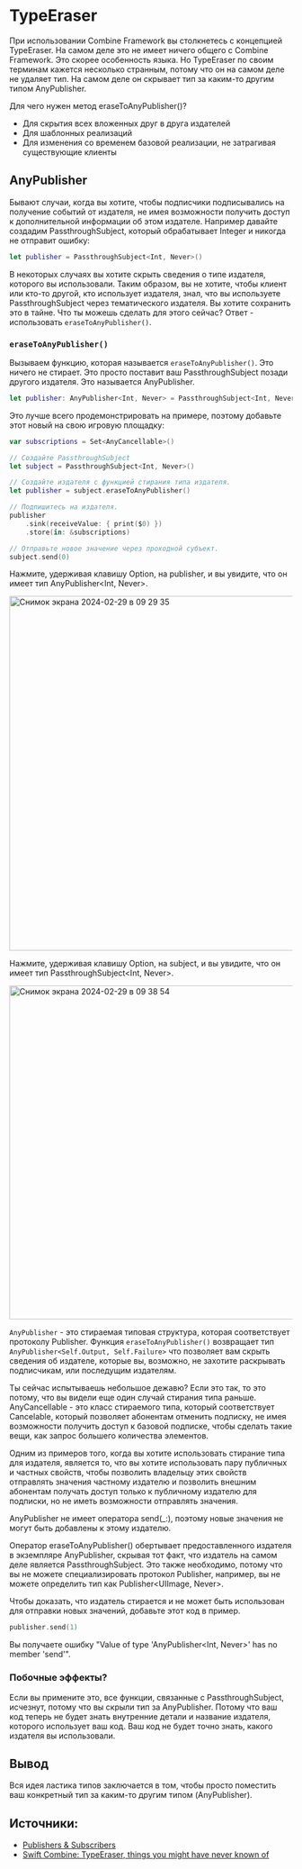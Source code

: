 # TypeEraser
При использовании Combine Framework вы столкнетесь с концепцией TypeEraser. На самом деле это не имеет ничего общего с Combine Framework. Это скорее особенность языка. Но TypeEraser по своим терминам кажется несколько странным, потому что он на самом деле не удаляет тип. На самом деле он скрывает тип за каким-то другим типом AnyPublisher.

Для чего нужен метод eraseToAnyPublisher()?
- Для скрытия всех вложенных друг в друга издателей
- Для шаблонных реализаций
- Для изменения со временем базовой реализации, не затрагивая существующие клиенты

## AnyPublisher
Бывают случаи, когда вы хотите, чтобы подписчики подписывались на получение событий от издателя, не имея возможности получить доступ к дополнительной информации об этом издателе.
Например давайте создадим PassthroughSubject, который обрабатывает Integer и никогда не отправит ошибку:
```swift
let publisher = PassthroughSubject<Int, Never>()
```
В некоторых случаях вы хотите скрыть сведения о типе издателя, которого вы использовали. Таким образом, вы не хотите, чтобы клиент или кто-то другой, кто использует издателя, знал, что вы используете PassthroughSubject через тематического издателя. Вы хотите сохранить это в тайне. Что ты можешь сделать для этого сейчас? Ответ - использовать `eraseToAnyPublisher()`.

### `eraseToAnyPublisher()`
Вызываем функцию, которая называется `eraseToAnyPublisher()`. Это ничего не стирает. Это просто поставит ваш PassthroughSubject позади другого издателя. Это называется AnyPublisher.
```swift
let publisher: AnyPublisher<Int, Never> = PassthroughSubject<Int, Never>().eraseToAnyPublisher()
```

Это лучше всего продемонстрировать на примере, поэтому добавьте этот новый на свою игровую площадку:
```swift
var subscriptions = Set<AnyCancellable>()

// Создайте PassthroughSubject
let subject = PassthroughSubject<Int, Never>()

// Создайте издателя c функцией стирания типа издателя.
let publisher = subject.eraseToAnyPublisher()

// Подпишитесь на издателя.
publisher
    .sink(receiveValue: { print($0) })
    .store(in: &subscriptions)

// Отправьте новое значение через проходной субъект.
subject.send(0)
```
Нажмите, удерживая клавишу Option, на publisher, и вы увидите, что он имеет тип AnyPublisher<Int, Never>.

<img width="630" alt="Снимок экрана 2024-02-29 в 09 29 35" src="https://github.com/DenDmitriev/iOS-Interview/assets/65191747/4e85119a-c05c-407d-a3a8-588b1b6615e1">

Нажмите, удерживая клавишу Option, на subject, и вы увидите, что он имеет тип PassthroughSubject<Int, Never>.

<img width="593" alt="Снимок экрана 2024-02-29 в 09 38 54" src="https://github.com/DenDmitriev/iOS-Interview/assets/65191747/481df4f5-15a4-4bf0-ba98-520e1231b70b">

`AnyPublisher` - это стираемая типовая структура, которая соответствует протоколу Publisher. Функция `eraseToAnyPublisher()` возвращает тип `AnyPublisher<Self.Output, Self.Failure>` что позволяет вам скрыть сведения об издателе, которые вы, возможно, не захотите раскрывать подписчикам, или последущим издателям.

Ты сейчас испытываешь небольшое дежавю? Если это так, то это потому, что вы видели еще один случай стирания типа раньше. AnyCancellable - это класс стираемого типа, который соответствует Cancelable, который позволяет абонентам отменить подписку, не имея возможности получить доступ к базовой подписке, чтобы сделать такие вещи, как запрос большего количества элементов.

Одним из примеров того, когда вы хотите использовать стирание типа для издателя, является то, что вы хотите использовать пару публичных и частных свойств, чтобы позволить владельцу этих свойств отправлять значения частному издателю и позволить внешним абонентам получать доступ только к публичному издателю для подписки, но не иметь возможности отправлять значения.

AnyPublisher не имеет оператора send(_:), поэтому новые значения не могут быть добавлены к этому издателю.

Оператор eraseToAnyPublisher() обертывает предоставленного издателя в экземпляре AnyPublisher, скрывая тот факт, что издатель на самом деле является PassthroughSubject. Это также необходимо, потому что вы не можете специализировать протокол Publisher, например, вы не можете определить тип как Publisher<UIImage, Never>.

Чтобы доказать, что издатель стирается и не может быть использован для отправки новых значений, добавьте этот код в пример.
```swift
publisher.send(1)
```

Вы получаете ошибку "Value of type 'AnyPublisher<Int, Never>' has no member 'send'".

### Побочные эффекты?
Если вы примените это, все функции, связанные с PassthroughSubject, исчезнут, потому что вы скрыли тип за AnyPublisher.
Потому что ваш код теперь не будет знать внутренние детали и название издателя, которого использует ваш код. Ваш код не будет точно знать, какого издателя вы использовали.

## Вывод
Вся идея ластика типов заключается в том, чтобы просто поместить ваш конкретный тип за каким-то другим типом (AnyPublisher).

## Источники:
- [Publishers & Subscribers](https://www.kodeco.com/books/combine-asynchronous-programming-with-swift/v2.0/chapters/2-publishers-subscribers)
- [Swift Combine: TypeEraser, things you might have never known of](https://paigeshin1991.medium.com/swift-combine-typeeraser-things-you-might-have-never-known-of-fd8102c26b87)

